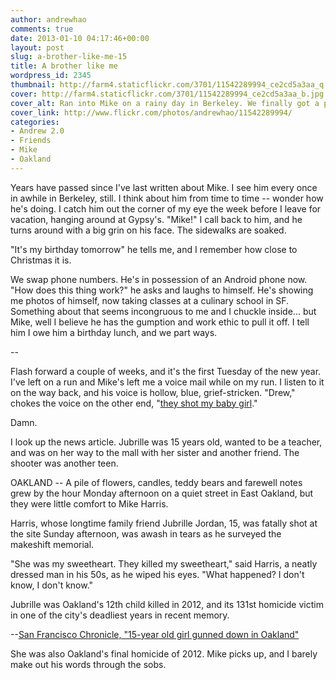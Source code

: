 ```yaml
---
author: andrewhao
comments: true
date: 2013-01-10 04:17:46+00:00
layout: post
slug: a-brother-like-me-15
title: A brother like me
wordpress_id: 2345
thumbnail: http://farm4.staticflickr.com/3701/11542289994_ce2cd5a3aa_q.jpg
cover: http://farm4.staticflickr.com/3701/11542289994_ce2cd5a3aa_b.jpg
cover_alt: Ran into Mike on a rainy day in Berkeley. We finally got a photo together.
cover_link: http://www.flickr.com/photos/andrewhao/11542289994/
categories:
- Andrew 2.0
- Friends
- Mike
- Oakland
---
```

Years have passed since I've last written about Mike. I see him every once in awhile in Berkeley, still. I think about him from time to time -- wonder how he's doing. I catch him out the corner of my eye the week before I leave for vacation, hanging around at Gypsy's. "Mike!" I call back to him, and he turns around with a big grin on his face. The sidewalks are soaked.

"It's my birthday tomorrow" he tells me, and I remember how close to Christmas it is.

We swap phone numbers. He's in possession of an Android phone now. "How does this thing work?" he asks and laughs to himself. He's showing me photos of himself, now taking classes at a culinary school in SF. Something about that seems incongruous to me and I chuckle inside... but Mike, well I believe he has the gumption and work ethic to pull it off. I tell him I owe him a birthday lunch, and we part ways.

--

Flash forward a couple of weeks, and it's the first Tuesday of the new year. I've left on a run and Mike's left me a voice mail while on my run. I listen to it on the way back, and his voice is hollow, blue, grief-stricken. "Drew," chokes the voice on the other end, "[they shot my baby girl](http://www.mercurynews.com/breaking-news/ci_22288885/police-identify-girl-killed-oakland-shooting)."

Damn.

I look up the news article. Jubrille was 15 years old, wanted to be a teacher, and was on her way to the mall with her sister and another friend. The shooter was another teen.


OAKLAND -- A pile of flowers, candles, teddy bears and farewell notes grew by the hour Monday afternoon on a quiet street in East Oakland, but they were little comfort to Mike Harris.




Harris, whose longtime family friend Jubrille Jordan, 15, was fatally shot at the site Sunday afternoon, was awash in tears as he surveyed the makeshift memorial.




"She was my sweetheart. They killed my sweetheart," said Harris, a neatly dressed man in his 50s, as he wiped his eyes. "What happened? I don't know, I don't know."




Jubrille was Oakland's 12th child killed in 2012, and its 131st homicide victim in one of the city's deadliest years in recent memory.




--[San Francisco Chronicle, "15-year old girl gunned down in Oakland"](http://www.sfgate.com/crime/article/15-year-old-girl-gunned-down-in-Oakland-4158925.php#ixzz2HXjvynid)


She was also Oakland's final homicide of 2012. Mike picks up, and I barely make out his words through the sobs.
